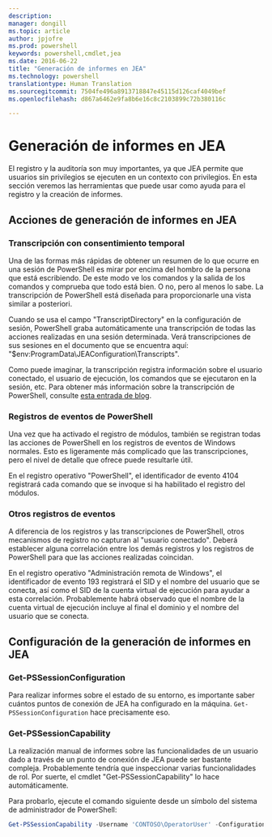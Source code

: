 ```yaml
---
description: 
manager: dongill
ms.topic: article
author: jpjofre
ms.prod: powershell
keywords: powershell,cmdlet,jea
ms.date: 2016-06-22
title: "Generación de informes en JEA"
ms.technology: powershell
translationtype: Human Translation
ms.sourcegitcommit: 7504fe496a8913718847e45115d126caf4049bef
ms.openlocfilehash: d867a6462e9fa8b6e16c8c2103899c72b380116c

---
```


# Generación de informes en JEA
El registro y la auditoría son muy importantes, ya que JEA permite que usuarios sin privilegios se ejecuten en un contexto con privilegios.
En esta sección veremos las herramientas que puede usar como ayuda para el registro y la creación de informes.

## Acciones de generación de informes en JEA
### Transcripción con consentimiento temporal
Una de las formas más rápidas de obtener un resumen de lo que ocurre en una sesión de PowerShell es mirar por encima del hombro de la persona que está escribiendo.
De este modo ve los comandos y la salida de los comandos y comprueba que todo está bien.
O no, pero al menos lo sabe.
La transcripción de PowerShell está diseñada para proporcionarle una vista similar a posteriori.

Cuando se usa el campo "TranscriptDirectory" en la configuración de sesión, PowerShell graba automáticamente una transcripción de todas las acciones realizadas en una sesión determinada.
Verá transcripciones de sus sesiones en el documento que se encuentra aquí: "$env:ProgramData\JEAConfiguration\Transcripts".

Como puede imaginar, la transcripción registra información sobre el usuario conectado, el usuario de ejecución, los comandos que se ejecutaron en la sesión, etc.
Para obtener más información sobre la transcripción de PowerShell, consulte [esta entrada de blog](http://blogs.msdn.com/b/powershell/archive/2015/06/09/powershell-the-blue-team.aspx).

### Registros de eventos de PowerShell
Una vez que ha activado el registro de módulos, también se registran todas las acciones de PowerShell en los registros de eventos de Windows normales.
Esto es ligeramente más complicado que las transcripciones, pero el nivel de detalle que ofrece puede resultarle útil.

En el registro operativo "PowerShell", el identificador de evento 4104 registrará cada comando que se invoque si ha habilitado el registro del módulos.

### Otros registros de eventos
A diferencia de los registros y las transcripciones de PowerShell, otros mecanismos de registro no capturan al "usuario conectado".
Deberá establecer alguna correlación entre los demás registros y los registros de PowerShell para que las acciones realizadas coincidan.

En el registro operativo "Administración remota de Windows", el identificador de evento 193 registrará el SID y el nombre del usuario que se conecta, así como el SID de la cuenta virtual de ejecución para ayudar a esta correlación.
Probablemente habrá observado que el nombre de la cuenta virtual de ejecución incluye al final el dominio y el nombre del usuario que se conecta.

## Configuración de la generación de informes en JEA
### Get-PSSessionConfiguration
Para realizar informes sobre el estado de su entorno, es importante saber cuántos puntos de conexión de JEA ha configurado en la máquina.
`Get-PSSessionConfiguration` hace precisamente eso.

### Get-PSSessionCapability
La realización manual de informes sobre las funcionalidades de un usuario dado a través de un punto de conexión de JEA puede ser bastante compleja.
Probablemente tendría que inspeccionar varias funcionalidades de rol.
Por suerte, el cmdlet "Get-PSSessionCapability" lo hace automáticamente.

Para probarlo, ejecute el comando siguiente desde un símbolo del sistema de administrador de PowerShell:
```PowerShell
Get-PSSessionCapability -Username 'CONTOSO\OperatorUser' -ConfigurationName JEADemo
```




<!--HONumber=Aug16_HO3-->


